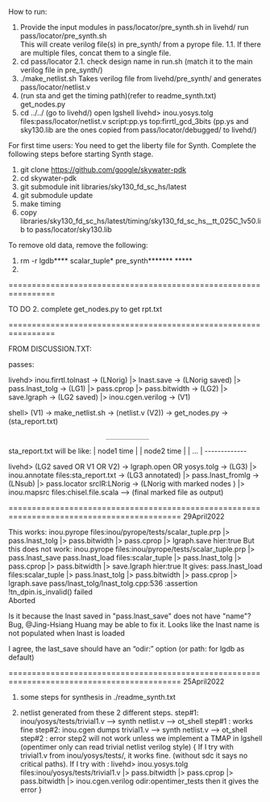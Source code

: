 How to run:                                        
                                                   
1. Provide the input modules in pass/locator/pre_synth.sh
   in livehd/ run pass/locator/pre_synth.sh   
   This will create verilog file(s) in pre_synth/ from a pyrope file.
  1.1. If there are multiple files, concat them to a single file.
2. cd pass/locator
  2.1. check design name in run.sh (match it to the main verilog file in pre_synth/)
3. ./make_netlist.sh
    Takes verilog file from livehd/pre_synth/ and generates pass/locator/netlist.v
4. (run sta and get the timing path)(refer to readme_synth.txt)
    get_nodes.py
5.  cd ../../ (go to livehd/)
   open lgshell
   livehd> inou.yosys.tolg files:pass/locator/netlist.v script:pp.ys top:firrtl_gcd_3bits
   (pp.ys and sky130.lib are the ones copied from pass/locator/debugged/ to livehd/)


For first time users: 
You need to get the liberty file for Synth. Complete the following steps before
starting Synth stage.
1. git clone https://github.com/google/skywater-pdk
2. cd skywater-pdk
3. git submodule init libraries/sky130_fd_sc_hs/latest
4. git submodule update
5. make timing
6. copy
   libraries/sky130_fd_sc_hs/latest/timing/sky130_fd_sc_hs__tt_025C_1v50.lib to
   pass/locator/sky130.lib


To remove old data, remove the following:
1. rm -r lgdb**** scalar_tuple* pre_synth******* *****
2. 

================================================================

TO DO
2. complete get_nodes.py to get rpt.txt

================================================================

FROM DISCUSSION.TXT:


passes:

 
livehd>
inou.firrtl.tolnast -> (LNorig) 
|> lnast.save -> (LNorig saved) 
|> pass.lnast_tolg -> (LG1) 
|> pass.cprop 
|> pass.bitwidth -> (LG2) 
|> save.lgraph -> (LG2 saved) 
|> inou.cgen.verilog -> (V1)

shell>
(V1) -> make_netlist.sh -> (netlist.v (V2)) -> get_nodes.py -> (sta_report.txt)

                               ____________
sta_report.txt will be like:  | node1 time |
                              | node2 time |
                              | ...        |
                               -------------

livehd>
(LG2 saved OR V1 OR V2) -> lgraph.open OR yosys.tolg -> (LG3) 
|> inou.annotate files:sta_report.txt -> (LG3 annotated) 
|> pass.lnast_fromlg -> (LNsub)
|> pass.locator srcIR:LNorig -> (LNorig with marked nodes ) 
|> inou.mapsrc files:chisel.file.scala --> (final marked file as output)

===========================================================================================
29April2022

This works:
  inou.pyrope files:inou/pyrope/tests/scalar_tuple.prp |> pass.lnast_tolg |> pass.bitwidth |> pass.cprop |> lgraph.save hier:true
But this does not work:
  inou.pyrope files:inou/pyrope/tests/scalar_tuple.prp |> pass.lnast_save
  pass.lnast_load files:scalar_tuple |> pass.lnast_tolg |> pass.cprop |> pass.bitwidth |> save.lgraph hier:true
It gives:
  pass.lnast_load files:scalar_tuple |> pass.lnast_tolg |> pass.bitwidth |> pass.cprop |> lgraph.save 
  pass/lnast_tolg/lnast_tolg.cpp:536 :assertion !tn_dpin.is_invalid() failed  
  Aborted    

Is it because the lnast saved in "pass.lnast_save" does not have "name"?
Bug, @Jing-Hsiang Huang may be able to fix it. Looks like the lnast name is not populated when lnast is loaded

I agree, the last_save should have an “odir:” option (or path: for lgdb as default)

===========================================================================================
25April2022

1. some steps for synthesis in ./readme_synth.txt

2. netlist generated from these 2 different steps.
step#1:
  inou/yosys/tests/trivial1.v --> synth netlist.v --> ot_shell
  step#1 : works fine
step#2:
  inou.cgen dumps trivial1.v --> synth netlist.v --> ot_shell
  step#2 : error 
step2 will not work unless we implement a TMAP in lgshell (opentimer only can read trivial netlist verilog style)
{
  If I try with trivial1.v from inou/yosys/tests/, it works fine. (without sdc it says no critical paths).
If I try with :
livehd> inou.yosys.tolg files:inou/yosys/tests/trivial1.v |> pass.bitwidth |> pass.cprop |> pass.bitwidth |> inou.cgen.verilog odir:opentimer_tests
then it gives the error
}

